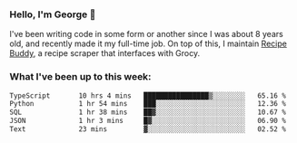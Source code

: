 ### Hello, I'm George 👋

I've been writing code in some form or another since I was about 8 years old, and recently made it my full-time job. On top of this, I maintain [Recipe Buddy](https://github.com/georgegebbett/recipe-buddy), a recipe scraper that interfaces with Grocy.  

<!--
**georgegebbett/georgegebbett** is a ✨ _special_ ✨ repository because its `README.md` (this file) appears on your GitHub profile.

Here are some ideas to get you started:

- 🔭 I’m currently working on ...
- 🌱 I’m currently learning ...
- 👯 I’m looking to collaborate on ...
- 🤔 I’m looking for help with ...
- 💬 Ask me about ...
- 📫 How to reach me: ...
- 😄 Pronouns: ...
- ⚡ Fun fact: ...
-->

### What I've been up to this week:
<!--START_SECTION:waka-->

```txt
TypeScript       10 hrs 4 mins   ████████████████▒░░░░░░░░   65.16 %
Python           1 hr 54 mins    ███░░░░░░░░░░░░░░░░░░░░░░   12.36 %
SQL              1 hr 38 mins    ██▓░░░░░░░░░░░░░░░░░░░░░░   10.67 %
JSON             1 hr 3 mins     █▓░░░░░░░░░░░░░░░░░░░░░░░   06.90 %
Text             23 mins         ▓░░░░░░░░░░░░░░░░░░░░░░░░   02.52 %
```

<!--END_SECTION:waka-->
